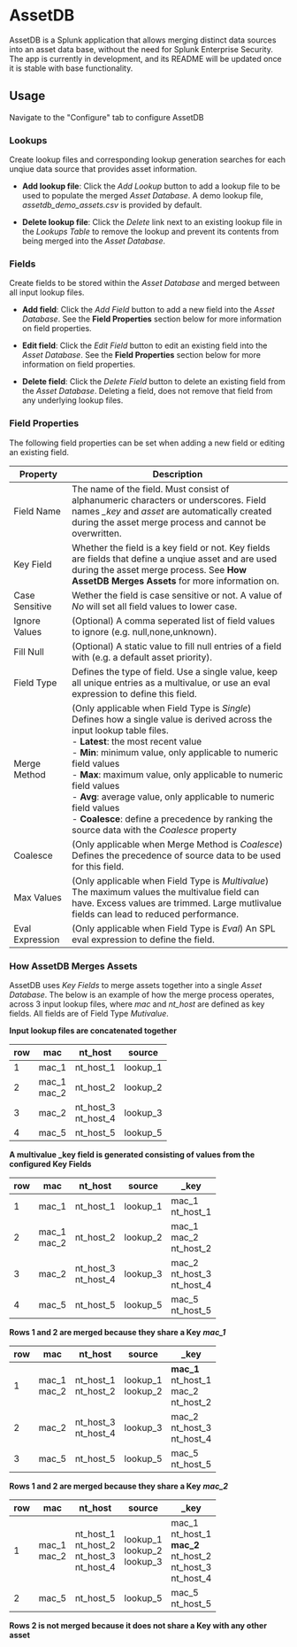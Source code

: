 # AssetDB

AssetDB is a Splunk application that allows merging distinct data sources into an asset data base, without the need for Splunk Enterprise Security. The app is currently in development, and its README will be updated once it is stable with base functionality.

## Usage

Navigate to the "Configure" tab to configure AssetDB

### Lookups

Create lookup files and corresponding lookup generation searches for each unqiue data source that provides asset information. 

 - **Add lookup file**: Click the *Add Lookup* button to add a lookup file to be used to populate the merged *Asset Database*. A demo lookup file, *assetdb_demo_assets.csv* is provided by default. 

 - **Delete lookup file**: Click the *Delete* link next to an existing lookup file in the *Lookups Table* to remove the lookup and prevent its contents from being merged into the *Asset Database*.

### Fields

Create fields to be stored within the *Asset Database* and merged between all input lookup files. 

- **Add field**: Click the *Add Field* button to add a new field into the *Asset Database*. See the **Field Properties** section below for more information on field properties. 

- **Edit field**: Click the *Edit Field* button to edit an existing field into the *Asset Database*. See the **Field Properties** section below for more information on field properties. 

- **Delete field**: Click the *Delete Field* button to delete an existing field from the *Asset Database*. Deleting a field, does not remove that field from any underlying lookup files. 

### Field Properties

The following field properties can be set when adding a new field or editing an existing field. 

| Property | Description |
| ----------- | ----------- |
| Field Name | The name of the field. Must consist of alphanumeric characters or underscores. Field names *_key* and *asset* are automatically created during the asset merge process and cannot be overwritten. |
| Key Field | Whether the field is a key field or not. Key fields are fields that define a unqiue asset and are used during the asset merge process. See **How AssetDB Merges Assets** for more information on. |
| Case Sensitive | Wether the field is case sensitive or not. A value of *No* will set all field values to lower case. |
| Ignore Values | (Optional) A comma seperated list of field values to ignore (e.g. null,none,unknown). |
| Fill Null | (Optional) A static value to fill null entries of a field with (e.g. a default asset priority). | 
| Field Type | Defines the type of field. Use a single value, keep all unique entries as a multivalue, or use an eval expression to define this field. |
| Merge Method | (Only applicable when Field Type is *Single*) Defines how a single value is derived across the input lookup table files.<br>- **Latest**: the most recent value<br>- **Min**: minimum value, only applicable to numeric field values<br>- **Max**: maximum value, only applicable to numeric field values<br>- **Avg**: average value, only applicable to numeric field values<br>- **Coalesce**: define a precedence by ranking the source data with the *Coalesce* property |
| Coalesce | (Only applicable when Merge Method is *Coalesce*) Defines the precedence of source data to be used for this field. |
| Max Values | (Only applicable when Field Type is *Multivalue*) The maximum values the multivalue field can have. Excess values are trimmed. Large mutlivalue fields can lead to reduced performance. 
| Eval Expression | (Only applicable when Field Type is *Eval*) An SPL eval expression to define the field. 

### How AssetDB Merges Assets

AssetDB uses *Key Fields* to merge assets together into a single *Asset Database*. The below is an example of how the merge process operates, across 3 input lookup files, where *mac* and *nt_host* are defined as key fields. All fields are of Field Type *Mutivalue*.

**Input lookup files are concatenated together**

| row | mac | nt_host | source |
| ----------- | ----------- | ----------- | ----------- |
| 1 | mac_1 | nt_host_1 | lookup_1 |
| 2 | mac_1<br>mac_2 | nt_host_2 | lookup_2 |
| 3 | mac_2 | nt_host_3<br>nt_host_4 | lookup_3 |
| 4 | mac_5 | nt_host_5 | lookup_5 |

**A multivalue _key field is generated consisting of values from the configured Key Fields**

| row | mac | nt_host | source | _key |
| ----------- | ----------- | ----------- | ----------- | ----------- |
| 1 | mac_1 | nt_host_1 | lookup_1 | mac_1<br>nt_host_1 |
| 2 | mac_1<br>mac_2 | nt_host_2 | lookup_2 | mac_1<br>mac_2<br>nt_host_2 |
| 3 | mac_2 | nt_host_3<br>nt_host_4 | lookup_3 | mac_2<br>nt_host_3<br>nt_host_4 |
| 4 | mac_5 | nt_host_5 | lookup_5 | mac_5<br>nt_host_5 |

**Rows 1 and 2 are merged because they share a Key** ***mac_1***

| row | mac | nt_host | source | _key |
| ----------- | ----------- | ----------- | ----------- | ----------- |
| 1 | mac_1<br>mac_2 | nt_host_1<br>nt_host_2 | lookup_1<br>lookup_2 | **mac_1**<br>nt_host_1<br>mac_2<br>nt_host_2 |
| 2 | mac_2 | nt_host_3<br>nt_host_4 | lookup_3 | mac_2<br>nt_host_3<br>nt_host_4 |
| 3 | mac_5 | nt_host_5 | lookup_5 | mac_5<br>nt_host_5 |

**Rows 1 and 2 are merged because they share a Key** ***mac_2***

| row | mac | nt_host | source | _key |
| ----------- | ----------- | ----------- | ----------- | ----------- |
| 1 | mac_1<br>mac_2 | nt_host_1<br>nt_host_2<br>nt_host_3<br>nt_host_4 | lookup_1<br>lookup_2<br>lookup_3 | mac_1<br>nt_host_1<br>**mac_2**<br>nt_host_2<br>nt_host_3<br>nt_host_4 |
| 2 | mac_5 | nt_host_5 | lookup_5 | mac_5<br>nt_host_5 |

**Rows 2 is not merged because it does not share a Key with any other asset**



